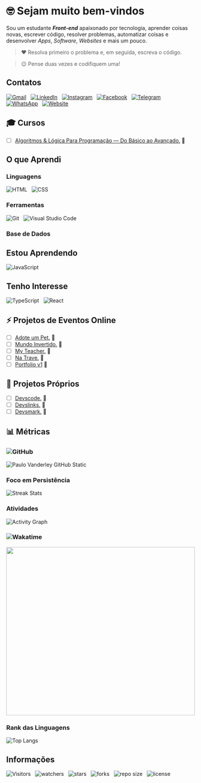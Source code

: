 <!-- Titulo -->
# :nerd_face: Sejam muito bem-vindos

<!-- Descrição -->
Sou um estudante ***Front-end*** apaixonado por tecnologia, aprender coisas novas, escrever código, resolver problemas, automatizar coisas e desenvolver *Apps*, *Software*, *Websites* e mais um pouco.

<!-- Citações -->
> :heart: Resolva primeiro o problema e, em seguida, escreva o código.

> :wink: Pense duas vezes e codifiquem uma!

<!-- Contatos -->
## Contatos

[![Gmail](https://img.shields.io/badge/Gmail-007bff.svg?style=plastic&logo=Gmail&logoColor=000000&labelColor=f9e64f)](mailto:vanderley.1109@gmail.com "Entrar em Contato")
&nbsp;
[![LinkedIn](https://img.shields.io/badge/LinkedIn-007bff.svg?style=plastic&logo=LinkedIn&logoColor=000000&labelColor=f9e64f)](https://www.linkedin.com/in/Devsgeeknerd "Entrar em Contato")
&nbsp;
[![Instagram](https://img.shields.io/badge/Instagram-007bff.svg?style=plastic&logo=Instagram&logoColor=000000&labelColor=f9e64f)](https://instagram.com/Devsgeeknerd "Entrar em Contato")
&nbsp;
[![Facebook](https://img.shields.io/badge/Facebook-007bff.svg?style=plastic&logo=Facebook&logoColor=000000&labelColor=f9e64f)](https://facebook.com/Devsgeeknerd "Entrar em Contato")
&nbsp;
[![Telegram](https://img.shields.io/badge/Telegram-007bff.svg?style=plastic&logo=Telegram&logoColor=0&labelColor=f9e64f)](https://t.me/Devsgeeknerd "Entre em Contato")
&nbsp;
[![WhatsApp](https://img.shields.io/badge/WhatsApp-007bff.svg?style=plastic&logo=WhatsApp&logoColor=000000&labelColor=f9e64f)](https:// "Em breve!")
&nbsp;
[![Website](https://img.shields.io/badge/Website-007bff.svg?style=plastic&logo=About.me&logoColor=000000&labelColor=f9e64f)](https:// "Em breve!")
<!-- Cursos -->
## :mortar_board: Cursos

* [ ] [Algoritmos & Lógica Para Programação — Do Básico ao Avançado.](https://github.com/Devsgeeknerd/cur-alg-log-pro-bas-ava) :construction:

<!-- Projetos dos Cursos -->
<!-- ### :construction: Projetos dos Cursos -->

<!-- * [ ] DevsPortal. -->

<!-- Treinamentos -->
<!-- ## :muscle: Treinamentos -->

<!-- * [ ] WordPress. -->

<!-- Meu Aprendizado -->
## O que Aprendi

<!-- Linguagens -->
### Linguagens

![HTML](https://img.shields.io/badge/HTML%20-%23e34f26.svg?&style=plastic&logo=html5&logoColor=0&labelColor=f9e64f "HTML 5")
&nbsp;
![CSS](https://img.shields.io/badge/CSS%20-%231572B6.svg?&style=plastic&logo=css3&logoColor=000000&labelColor=f9e64f "CSS 3")

<!-- Metologias -->
<!-- ### Metodologias -->

<!-- Frameworks -->
<!-- ### Frameworks -->

<!-- Bibliotecas -->
<!-- ### Bibliotecas -->

<!-- Ferramentas -->
### Ferramentas

![Git](https://img.shields.io/badge/Git-007bff.svg?style=plastic&logo=Git&logoColor=0&labelColor=f9e64f "Git")
&nbsp;
![Visual Studio Code](https://img.shields.io/badge/VSCode-007bff.svg?style=plastic&logo=Visual-studio-code&logoColor=0086d1&labelColor=f9e64f "Visual Studio Code")

<!-- Nuvem -->
<!-- ### Nuvem -->

<!-- Base de Dados -->
### Base de Dados

<!-- Aprendendo -->
## Estou Aprendendo

![JavaScript](https://img.shields.io/badge/JavaScript%20-%23f7df1e.svg?&style=plastic&logo=JavaScript&logoColor=0&labelColor=000000 "JavaScript")

<!-- Interesse -->
## Tenho Interesse

![TypeScript](https://img.shields.io/badge/TypeScript%20-%23007acc.svg?&style=plastic&logo=TypeScript&logoColor=0&labelColor=ffffff "TypeScript")
&nbsp;
![React](https://img.shields.io/badge/React%20-61dbfb.svg?&style=plastic&logo=React&logoColor=0&labelColor=000000 "React")
&nbsp;

<!-- Eventos -->
## :zap: Projetos de Eventos Online

* [ ] [Adote um Pet.](https://github.com/Devsgeeknerd/pro-ado-pet "Ver projeto") :construction:
* [ ] [Mundo Invertido.](https://github.com/Devsgeeknerd/pro-mun-inv) :construction:
* [ ] [My Teacher.](https://github.com/Devsgeeknerd/pro-my-tea) :construction:
* [ ] [Na Trave.](https://github.com/Devsgeeknerd/pro-na-tra) :construction:
* [ ] [Portfolio v1](https://github.com/Devsgeeknerd/pro-por-v1) :construction:

<!-- Próprios -->
## :dart: Projetos Próprios

* [ ] [Devscode.](https://github.com/Devsgeeknerd/pro-dev-code) :construction:
* [ ] [Devslinks.](https://github.com/devsgeeknerd/pro-dev-lin) :construction:
* [ ] [Devsmark.](https://github.com/Devsgeeknerd/pro-dev-md) :construction:
<!-- * [x] [Dia de Sorte.](https://github.com/Devsgeeknerd/pro-dia-sor "Ver projeto") -->
<!-- * [x] [Dupla Sena.](https://github.com/Devsgeeknerd/pro-dup-sen "Ver projeto") -->
<!-- * [x] [Ímpar.](https://github.com/Devsgeeknerd/pro-imp "Ver projeto") -->
<!-- * [ ] [Likeiro.](https://github.com/Devsgeeknerd/pro-lik) :construction: -->
<!-- * [x] [Loto Fácil.](https://github.com/Devsgeeknerd/pro-lot-fac "Ver projeto") -->
<!-- * [x] [Loto Mania.](https://github.com/Devsgeeknerd/pro-lot-man "Ver projeto") -->
<!-- * [ ] [Mega Sena.](https://github.com/Devsgeeknerd/pro-meg-sen) -->
<!-- * [ ] [Par.](https://github.com/Devsgeeknerd/pro-par) -->

<!-- Métricas -->
## :bar_chart: Métricas

<!-- GitHub -->
### ![GitHub](https://img.shields.io/badge/GitHub-007bff.svg?&style=plastic&logo=GitHub&logoColor=000000&labelColor=f9e64f)

![Paulo Vanderley GitHub Static](https://github-readme-stats.vercel.app/api?username=Devsgeeknerd&bg_color=DEG,f07bff,ff904e,ff5982&title_color=00009f&show_icons=true&icon_color=ffffff&text_color=1e2327&count_private=true&include_all_commits=true&cache_seconds=10800&line_height=30&border_color=007bff&border_radius=18&card_width=600&locale=pt-BR "Métricas do GitHub")

<!-- Perseverança -->
### Foco em Persistência

![Streak Stats](https://github-readme-streak-stats.herokuapp.com/?user=Devsgeeknerd&background=800080&stroke=ffffff&ring=33ff69&fire=fd1d1d&currStreakNum=79e2ff&currStreakLabel=79f3ff&sideNums=ffffff&sideLabels=ffff00&dates=ffffff "Foco em Persistência")

<!-- Gráfico de Atividades -->
### Atividades

![Activity Graph](https://activity-graph.herokuapp.com/graph?username=Devsgeeknerd&bg_color=800080&color=ffffff&line=00ff00&point=ffff00&area=true&area_color=000000&custom_title=Grafico%20de%20Commits%20Diario "Atividades Diárias")

<!-- Wakatime -->
### ![Wakatime](https://img.shields.io/badge/Wakatime-007bff.svg?&style=plastic&logo=Wakatime&logoColor=000000&labelColor=f9e64f "Linguagens usadas com frequência")

<p align="center">
    <img src="https://wakatime.com/share/@Devsgeeknerd/77d003db-f2b0-43ab-8038-56c1cb8ccdfd.svg" width="100%" height="450" />
</p>

<!-- Rank dos Linguagens -->
### Rank das Linguagens

![Top Langs](https://github-readme-stats.vercel.app/api/top-langs/?username=Devsgeeknerd&layout=default&langs_count=10&title_color=000000&bg_color=ba4de3&text_color=000000&card_width=600&custom_title=Rank%20das%20Linguagens "Rank das Linguagens")

<!-- Informações -->
## Informações

![Visitors](https://api.visitorbadge.io/api/visitors?path=Devsgeeknerd%2FDevsgeeknerd&label=Visitantes&labelColor=%23f9e64f&countColor=%23008000&style=plastic "Total de Visitas")
&nbsp;
![watchers](https://img.shields.io/github/watchers/Devsgeeknerd/Devsgeeknerd?style=plastic&label=Observadores&labelColor=f9e64f "Total de Observadores")
&nbsp;
![stars](https://img.shields.io/github/stars/Devsgeeknerd/Devsgeeknerd?style=plastic&label=EstrelasS&labelColor=f9e64f "Total de Estrelas Recebidas")
&nbsp;
![forks](https://img.shields.io/github/forks/Devsgeeknerd/Devsgeeknerd?style=plastic&label=Bifurcações&labelColor=f9e64f "Total de Bifurcações")
&nbsp;
![repo size](https://img.shields.io/github/repo-size/Devsgeeknerd/Devsgeeknerd?style=plastic&label=Tamanho&labelColor=f9e64f "Tamanho do Repositório")
&nbsp;
![license](https://img.shields.io/github/license/Devsgeeknerd/Devsgeeknerd?style=plastic&label=Licença&labelColor=f9e64f "Licença do Repositório")
